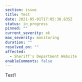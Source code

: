 ```yaml
---
section: issue
title: Test
date: 2021-05-01T17:05:38.835Z
status: in_progress
pinned: ""
current_severity: ok
max_severity: monitoring
duration: ""
resolved_on: ""
affected:
  - Sheriff's Department Website
enableComments: false
---
```

Test1
